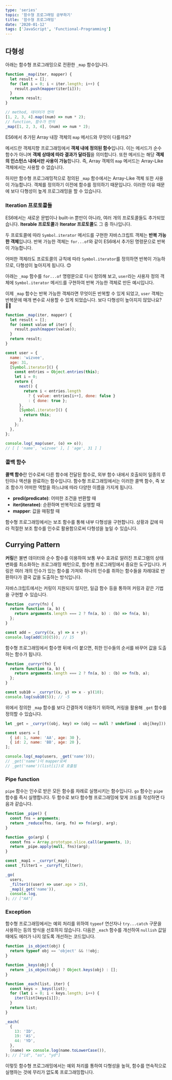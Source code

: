 ```yaml
---
type: 'series'
topic: '함수형 프로그래밍 공부하기'
title: '함수형 프로그래밍'
date: '2020-01-12'
tags: ['JavaScript', 'Functional-Programming']
---
```


## 다형성

아래는 함수형 프로그래밍으로 전환한 `_map` 함수입니다.

```javascript
function _map(iter, mapper) {
  let result = [];
  for (let i = 0; i < iter.length; i++) {
    result.push(mapper(iter[i]));
  }
  return result;
}

// method, 데이터가 먼저
[1, 2, 3, 4].map((num) => num * 2);
// function, 함수가 먼저
_map([1, 2, 3, 4], (num) => num * 2);
```

ES6에서 추가된 Array 내장 객체의 `map` 메서드와 무엇이 다를까요?

메서드란 객제지향 프로그래밍에서 **객체 내에 정의된 함수**입니다. 이는 메서드가 순수 함수가 아니며 **객체 상태에 따라 결과가 달라짐**을 의미합니다. 또한 메서드는 해당 **객체의 인스턴스 내에서만 사용이 가능**합니다. 즉, Array 객체의 `map` 메서드는 Array-Like 객체에서는 사용할 수 없습니다.

하지만 함수형 프로그래밍적으로 정의된 `_map` 함수에서는 Array-Like 객체 또한 사용이 가능합니다. 객체를 정의하기 이전에 함수를 정의하기 때문입니다. 이러한 이유 때문에 보다 다형성이 높게 프로그래밍을 할 수 있습니다.

### Iteration 프로토콜들

ES6에서는 새로운 문법이나 built-in 뿐만이 아니라, 여러 개의 프로토콜들도 추가되었습니다. **Iterable 프로토콜**과 **Iterator 프로토콜**도 그 중 하나입니다.

두 프로토콜에 따라 `Symbol.iterator` 메서드를 구현한 자바스크립트 객체는 **반복 가능한 객체**입니다. 반복 가능한 객체는 `for...of`와 같이 ES6에서 추가된 명령문으로 반복이 가능합니다.

어떠한 객체라도 프로토콜의 규칙에 따라 `Symbol.iterator`를 정의하면 반복이 가능하므로, 다형성이 높아지게 됩니다. 😊

아래는 `_map` 함수를 `for...of` 명령문으로 다시 정의해 보고, `user`라는 사용자 정의 객체에 `Symbol.iterator` 메서드를 구현하여 반복 가능한 객체로 만든 예시입니다.

이제 `_map` 함수는 반복 가능한 객체라면 무엇이든 반복할 수 있게 되었고, `user` 객체는 반복문에 매개 변수로 사용할 수 있게 되었습니다. 보다 다형성이 높아지지 않았나요? 🧙‍♀️

```javascript
function _map(iter, mapper) {
  let result = [];
  for (const value of iter) {
    result.push(mapper(value));
  }
  return result;
}

const user = {
  name: 'wizvee',
  age: 31,
  [Symbol.iterator]() {
    const entries = Object.entries(this);
    let i = 0;
    return {
      next() {
        return i < entries.length
          ? { value: entries[i++], done: false }
          : { done: true };
      },
      [Symbol.iterator]() {
        return this;
      },
    };
  },
};

console.log(_map(user, (o) => o));
// [ [ 'name', 'wizvee' ], [ 'age', 31 ] ]
```

### 콜백 함수

**콜백 함수**란 인수로써 다른 함수에 전달된 함수로, 외부 함수 내에서 호출되어 일종의 루틴이나 액션을 완료하는 함수입니다. 함수형 프로그래밍에서는 이러한 콜백 함수, 즉 보조 함수가 어떠한 역할을 하느냐에 따라 다양한 이름을 가지게 됩니다.

- **predi(predicate)**: 어떠한 조건을 반환할 때
- **iter(iteratee)**: 순환하며 반복적으로 실행할 때
- **mapper**: 값을 매핑할 때

함수형 프로그래밍에서는 보조 함수를 통해 내부 다형성을 구현합니다. 상황과 값에 따라 적절한 보조 함수를 인수로 활용함으로써 다형성을 높일 수 있습니다.

## Currying Pattern

**커링**은 불변 데이터와 순수 함수를 이용하여 보통 부수 효과로 알려진 프로그램의 상태 변화를 최소화하는 프로그래밍 패턴으로, 함수형 프로그래밍에서 중요한 도구입니다. 커링은 여러 개의 인수가 있는 함수를 가져와 하나의 인수를 취하는 함수들을 차례대로 반환하다가 결국 값을 도출하는 방식입니다.

자바스크립트에서는 커링이 지원되지 않지만, 일급 함수 등을 통하여 커링과 같은 기법을 구현할 수 있습니다.

```javascript
function _curry(fn) {
  return function (a, b) {
    return arguments.length === 2 ? fn(a, b) : (b) => fn(a, b);
  };
}

const add = _curry((x, y) => x + y);
console.log(add(10)(5)); // 15
```

함수형 프로그래밍에서 함수명 뒤에 r이 붙으면, 취한 인수들의 순서를 바꾸어 값을 도출하는 함수가 됩니다.

```javascript
function _curryr(fn) {
  return function (a, b) {
    return arguments.length === 2 ? fn(a, b) : (b) => fn(b, a);
  };
}

const sub10 = _curryr((x, y) => x - y)(10);
console.log(sub10(5)); // -5
```

위에서 정의한 `_map` 함수를 보다 간결하게 이용하기 위하여, 커링을 활용해 `_get` 함수를 정의할 수 있습니다.

```javascript
let _get = _curryr((obj, key) => (obj == null ? undefined : obj[key]));

const users = [
  { id: 1, name: 'AA', age: 30 },
  { id: 2, name: 'BB', age: 20 },
];

console.log(_map(users, _get('name')));
// _get('name')이 mapper로써
// _get('name')(list[i])로 호출됨
```

### Pipe function

`pipe` 함수는 인수로 받은 모든 함수를 차례로 실행시키는 함수입니다. `go` 함수는 `pipe` 함수를 즉시 실행합니다. 두 함수로 보다 함수형 프로그래밍에 맞게 코드를 작성하면 다음과 같습니다.

```javascript
function _pipe() {
  const fns = arguments;
  return _reduce(fns, (arg, fn) => fn(arg), arg);
}

function _go(arg) {
  const fns = Array.prototype.slice.call(arguments, 1);
  return _pipe.apply(null, fns)(arg);
}

const _map1 = _curryr(_map);
const _filter1 = _curryf(_filter);

_go(
  users,
  _filter1((user) => user.age > 25),
  _map1(_get('name')),
  console.log,
); // ["AA"]
```

### Exception

함수형 프로그래밍에서는 예외 처리를 위하여 `typeof` 연산자나 `try...catch` 구문을 사용하는 등의 방식을 선호하지 않습니다. 다음은 `_each` 함수를 개선하여 `nullish` 값일 때에도 에러가 나지 않도록 개선하는 코드입니다.

```javascript
function _is_object(obj) {
  return typeof obj == 'object' && !!obj;
}

function _keys(obj) {
  return _is_object(obj) ? Object.keys(obj) : [];
}

function _each(list, iter) {
  const keys = _keys(list);
  for (let i = 0; i < keys.length; i++) {
    iter(list[keys[i]]);
  }
  return list;
}

_each(
  {
    13: 'ID',
    19: 'AS',
    44: 'YD',
  },
  (name) => console.log(name.toLowerCase()),
); // ["id", "as", "yd"]
```

이렇듯 함수형 프로그래밍에서는 예외 처리를 통하여 다형성을 높혀, 함수를 연속적으로 실행하는 것에 무리가 없도록 프로그래밍합니다.
